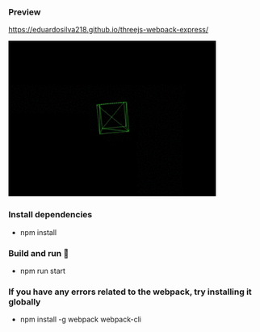 ### Preview 
https://eduardosilva218.github.io/threejs-webpack-express/

![](gif-preview.gif)

### Install dependencies
* npm install

### Build and run :rocket:
* npm run start

### If you have any errors related to the webpack, try installing it globally
* npm install -g webpack webpack-cli